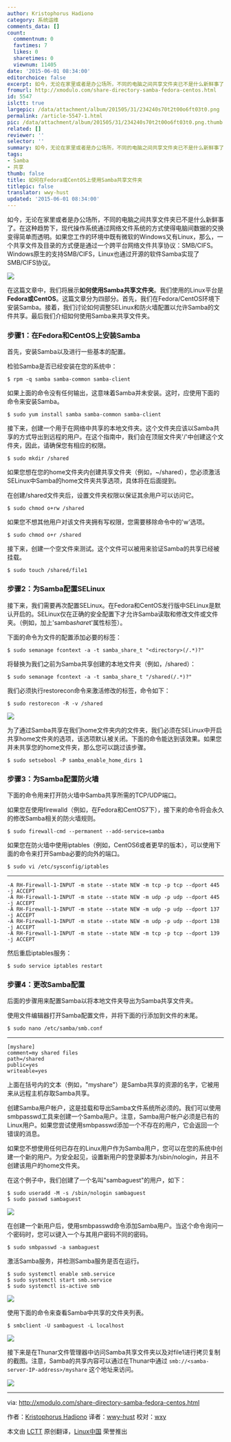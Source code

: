 ```yaml
---
author: Kristophorus Hadiono
category: 系统运维
comments_data: []
count:
  commentnum: 0
  favtimes: 7
  likes: 0
  sharetimes: 0
  viewnum: 11405
date: '2015-06-01 08:34:00'
editorchoice: false
excerpt: 如今，无论在家里或者是办公场所，不同的电脑之间共享文件夹已不是什么新鲜事了。在这种趋势下，现代操作系统通过网络文件系统的方式使得电脑间数据的交换变得简单而透明。如果您工作的环境中既有微软的Windows又有Linux，那么，一个共享文件及目录的方式便是通过一个跨平台网络文件共享协议：SMB/CIFS。Windows原生的支持SMB/CIFS，Linux也通过开源的软件Samba实现了SMB/CIFS协议。  在这篇文章中，我们将展示如何使用Samba共享文件夹。我们使用的Linux平台是Fedora或CentOS。这篇文章分为四部分。首先，我们在Fedora/CentOS环境下安装Sa
fromurl: http://xmodulo.com/share-directory-samba-fedora-centos.html
id: 5547
islctt: true
largepic: /data/attachment/album/201505/31/234240s70t2t00o6ft03t0.png
permalink: /article-5547-1.html
pic: /data/attachment/album/201505/31/234240s70t2t00o6ft03t0.png.thumb.jpg
related: []
reviewer: ''
selector: ''
summary: 如今，无论在家里或者是办公场所，不同的电脑之间共享文件夹已不是什么新鲜事了。在这种趋势下，现代操作系统通过网络文件系统的方式使得电脑间数据的交换变得简单而透明。如果您工作的环境中既有微软的Windows又有Linux，那么，一个共享文件及目录的方式便是通过一个跨平台网络文件共享协议：SMB/CIFS。Windows原生的支持SMB/CIFS，Linux也通过开源的软件Samba实现了SMB/CIFS协议。  在这篇文章中，我们将展示如何使用Samba共享文件夹。我们使用的Linux平台是Fedora或CentOS。这篇文章分为四部分。首先，我们在Fedora/CentOS环境下安装Sa
tags:
- Samba
- 共享
thumb: false
title: 如何在Fedora或CentOS上使用Samba共享文件夹
titlepic: false
translator: wwy-hust
updated: '2015-06-01 08:34:00'
---
```


如今，无论在家里或者是办公场所，不同的电脑之间共享文件夹已不是什么新鲜事了。在这种趋势下，现代操作系统通过网络文件系统的方式使得电脑间数据的交换变得简单而透明。如果您工作的环境中既有微软的Windows又有Linux，那么，一个共享文件及目录的方式便是通过一个跨平台网络文件共享协议：SMB/CIFS。Windows原生的支持SMB/CIFS，Linux也通过开源的软件Samba实现了SMB/CIFS协议。


![](/data/attachment/album/201505/31/234240s70t2t00o6ft03t0.png)


在这篇文章中，我们将展示**如何使用Samba共享文件夹**。我们使用的Linux平台是**Fedora或CentOS**。这篇文章分为四部分。首先，我们在Fedora/CentOS环境下安装Samba。接着，我们讨论如何调整SELinux和防火墙配置以允许Samba的文件共享。最后我们介绍如何使用Samba来共享文件夹。


### 步骤1：在Fedora和CentOS上安装Samba


首先，安装Samba以及进行一些基本的配置。


检验Samba是否已经安装在您的系统中：



```
$ rpm -q samba samba-common samba-client 

```

如果上面的命令没有任何输出，这意味着Samba并未安装。这时，应使用下面的命令来安装Samba。



```
$ sudo yum install samba samba-common samba-client 

```

接下来，创建一个用于在网络中共享的本地文件夹。这个文件夹应该以Samba共享的方式导出到远程的用户。在这个指南中，我们会在顶层文件夹'/'中创建这个文件夹，因此，请确保您有相应的权限。



```
$ sudo mkdir /shared 

```

如果您想在您的home文件夹内创建共享文件夹（例如，~/shared），您必须激活SELinux中Samba的home文件夹共享选项，具体将在后面提到。


在创建/shared文件夹后，设置文件夹权限以保证其余用户可以访问它。



```
$ sudo chmod o+rw /shared 

```

如果您不想其他用户对该文件夹拥有写权限，您需要移除命令中的'w'选项。



```
$ sudo chmod o+r /shared 

```

接下来，创建一个空文件来测试。这个文件可以被用来验证Samba的共享已经被挂载。



```
$ sudo touch /shared/file1 

```

### 步骤2：为Samba配置SELinux


接下来，我们需要再次配置SELinux。在Fedora和CentOS发行版中SELinux是默认开启的。SELinux仅在正确的安全配置下才允许Samba读取和修改文件或文件夹。（例如，加上'samba*share*t'属性标签）。


下面的命令为文件的配置添加必要的标签：



```
$ sudo semanage fcontext -a -t samba_share_t "<directory>(/.*)?" 

```

将替换为我们之前为Samba共享创建的本地文件夹（例如，/shared）：



```
$ sudo semanage fcontext -a -t samba_share_t "/shared(/.*)?" 

```

我们必须执行restorecon命令来激活修改的标签，命令如下：



```
$ sudo restorecon -R -v /shared 

```

![](/data/attachment/album/201505/31/234307t070bs7x73310c77.jpg)


为了通过Samba共享在我们home文件夹内的文件夹，我们必须在SELinux中开启共享home文件夹的选项，该选项默认被关闭。下面的命令能达到该效果。如果您并未共享您的home文件夹，那么您可以跳过该步骤。



```
$ sudo setsebool -P samba_enable_home_dirs 1 

```

### 步骤3：为Samba配置防火墙


下面的命令用来打开防火墙中Samba共享所需的TCP/UDP端口。


如果您在使用firewalld（例如，在Fedora和CentOS7下），接下来的命令将会永久的修改Samba相关的防火墙规则。



```
$ sudo firewall-cmd --permanent --add-service=samba 

```

如果您在防火墙中使用iptables（例如，CentOS6或者更早的版本），可以使用下面的命令来打开Samba必要的向外的端口。



```
$ sudo vi /etc/sysconfig/iptables 

```



---



```
-A RH-Firewall-1-INPUT -m state --state NEW -m tcp -p tcp --dport 445 -j ACCEPT
-A RH-Firewall-1-INPUT -m state --state NEW -m udp -p udp --dport 445 -j ACCEPT
-A RH-Firewall-1-INPUT -m state --state NEW -m udp -p udp --dport 137 -j ACCEPT
-A RH-Firewall-1-INPUT -m state --state NEW -m udp -p udp --dport 138 -j ACCEPT
-A RH-Firewall-1-INPUT -m state --state NEW -m tcp -p tcp --dport 139 -j ACCEPT

```

然后重启iptables服务：



```
$ sudo service iptables restart 

```

### 步骤4：更改Samba配置


后面的步骤用来配置Samba以将本地文件夹导出为Samba共享文件夹。


使用文件编辑器打开Samba配置文件，并将下面的行添加到文件的末尾。



```
$ sudo nano /etc/samba/smb.conf 

```



---



```
[myshare]
comment=my shared files
path=/shared
public=yes
writeable=yes

```

上面在括号内的文本（例如，"myshare"）是Samba共享的资源的名字，它被用来从远程主机存取Samba共享。


创建Samba用户帐户，这是挂载和导出Samba文件系统所必须的。我们可以使用smbpasswd工具来创建一个Samba用户。注意，Samba用户帐户必须是已有的Linux用户。如果您尝试使用smbpasswd添加一个不存在的用户，它会返回一个错误的消息。


如果您不想使用任何已存在的Linux用户作为Samba用户，您可以在您的系统中创建一个新的用户。为安全起见，设置新用户的登录脚本为/sbin/nologin，并且不创建该用户的home文件夹。


在这个例子中，我们创建了一个名叫"sambaguest"的用户，如下：



```
$ sudo useradd -M -s /sbin/nologin sambaguest
$ sudo passwd sambaguest 

```

![](/data/attachment/album/201505/31/234310c7xjlcidfoxyafyj.jpg)


在创建一个新用户后，使用smbpasswd命令添加Samba用户。当这个命令询问一个密码时，您可以键入一个与其用户密码不同的密码。



```
$ sudo smbpasswd -a sambaguest

```

激活Samba服务，并检测Samba服务是否在运行。



```
$ sudo systemctl enable smb.service   
$ sudo systemctl start smb.service   
$ sudo systemctl is-active smb
```

![](/data/attachment/album/201505/31/234312f5i9rexureimh9uw.jpg)


使用下面的命令来查看Samba中共享的文件夹列表。



```
$ smbclient -U sambaguest -L localhost 

```

![](/data/attachment/album/201505/31/234313x3mn3v3du5mfdgwn.jpg)


接下来是在Thunar文件管理器中访问Samba共享文件夹以及对file1进行拷贝复制的截图。注意，Samba的共享内容可以通过在Thunar中通过 `smb://<samba-server-IP-address>/myshare` 这个地址来访问。


![](/data/attachment/album/201505/31/234314j333o9bzbubbzbck.jpg)




---


via: <http://xmodulo.com/share-directory-samba-fedora-centos.html>


作者：[Kristophorus Hadiono](http://xmodulo.com/author/kristophorus) 译者：[wwy-hust](https://github.com/wwy-hust) 校对：[wxy](https://github.com/wxy)


本文由 [LCTT](https://github.com/LCTT/TranslateProject) 原创翻译，[Linux中国](http://linux.cn/) 荣誉推出